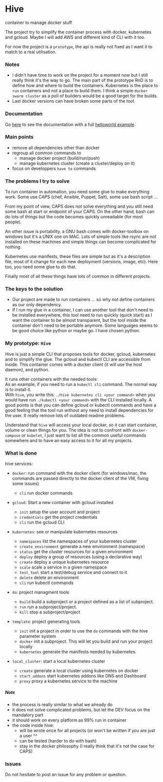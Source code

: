 # Hive

container to manage docker stuff

The project try to simplify the container process with docker, kubernetes and gcloud. Maybe I will add AWS and different kind of CLI with it too.

For now the project is a `prototype`, the api is really not fixed as I want it to match to a real utilisation.

### Notes

- I didn't have time to work on the project for a moment now but I still really think it's the way to go. The main part of the prototype RnD is to define how and where to build the containers. Kubernetes is the place to `run` containers and not a place to build them. I think a simple `docker swarm cluster` as a poll of builders would be a good target for the builds.
- Last docker versions can have broken some parts of the tool.

### Documentation

Go [here](https://tdeheurles.gitbooks.io/hive/content/index.html) to see the documentation with a full [helloworld example](https://tdeheurles.gitbooks.io/hive/content/docs/helloworld/readme.html).

### Main points
- remove all dependencies other than docker
- regroup all common commands to
  - manage docker project (build/run/push)
  - manage kubernetes cluster (create a cluster/deploy on it)
- focus on developpers `have to` commands

### The problems I try to solve

To run container in automation, you need some glue to make everything work. Some use CAPS (chef, Ansible, Puppet, Salt), some use bash script ...

From my point of view, CAPS does not solve everything and you still need some bash at start or endpoint of your CAPS. On the other hand, bash can do lots of things but the code becomes quickly unreadable (for most people). 

An other issue is portability, a GNU bash comes with docker-toolbox on windows but it's a UNIX one on MAC. Lots of simple tools like rsync are not installed on these machines and  simple things can become complicated for nothing.

Kubernetes use manifests, these files are simple but as it's a description file, most of it change for each new deployment (versions, image, etc). Here too, you need some glue to do that.

Finally most of all these things have lots of common in different projects.

### The keys to the solution

- Our project are made to run containers ... so why not define containers as our only dependency.
- If I run my glue in a container, I can use another tool that don't need to be installed everywhere, this tool need to run quickly (quick start) as I want the container to be almost transparent, but the tool inside the container don't need to be portable anymore. Some languages seems to be good choice like python or maybe go. I have chosen python.

### My prototype: `Hive`

Hive is just a simple CLI that proposes tools for docker, gcloud, kubernetes 
and to simplify the glue. The gcloud and kubectl CLI are accessible from inside. 
This container comes with a docker client (it will use the host daemon), and python. 

It runs other containers with the needed tools:  
As an example, if you need to run a `kubectl cli` command. The normal way is to install it.   
With `hive`, you write this: `./hive kubernetes cli <your command>` when you would have run 
`./kubectl <your command>` with the CLI installed locally. 
A good points is that you can define gcloud or kubectl commands and have a good feeling that the tool run without any need to install dependencies for the user. It really remove lots of outdated readme problems.

Understand that `hive` will access your local docker, so it can start container, volume or clean things for you. The idea is not to confront with `docker-compose` or `kubelet`, I just want to list all the common useful commands somewhere and to have an easy access to it for all my projects.

### What is done

hive services:

- `docker`: run command with the docker client (for windows/mac, the commands are passed directly to the docker client of the VM, fixing some issues)
    - `cli` run docker commands

- `gcloud`: Start a new container with gcloud installed
    - `init`        setup the user account and project
    - `credentials` get the project credentials
    - `cli`         run the gcloud CLI

- `kubernetes`: see or manipulate kubernetes resources
    - `namespaces`         list the namespaces of your kubernetes cluster
    - `create_environment` generate a new environment (namespace)
    - `status`             get the cluster resources for a given environment
    - `deploy`             deploy a group of resources (using a declarative way)
    - `create`             deploy a unique kubernetes resource
    - `scale`              scale a service in a given namespace
    - `test_tool`          start a test/debug service and connect to it
    - `delete`             delete an environment
    - `cli`                run kubectl commands

- `do`: project managment tools
    - `build`  build a subproject or a project defined as a list of subproject. 
    - `run`    run a subproject/project.
    - `kill`   stop a subproject/project
    
- `template`: project generating tools
    - `init`        init a project in order to use the `do` commands with the hive parameter system
    - `docker`      init a subproject. This will let you build and run your project locally
    - `kubernetes`  generate the manifests needed by kubernetes.

- `local_cluster`: start a local kubernetes cluster
    - `create` generate a local cluster using kubernetes on docker
    - `start_addons` start kubernetes addons like DNS and Dashboard
    - `proxy` proxy a kubernetes service to the machine

##### Note
- the process is really similar to what we already do
- it does not solve complicated problems, but let the DEV focus on the mandatory part
- it should work on every platform as 99% run in container
- the code inside hive:
   - will be wrote once for all projects (or won't be written if you are just a user ^^
   - can be tested (harder to do with bash)
   - stay in the docker philosophy (I really think that it's not the case for CAPS)

### Issues
Do not hesitate to post an issue for any problem or question.
